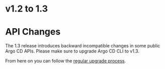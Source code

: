 # v1.2 to 1.3

# API Changes

The 1.3 release introduces backward incompatible changes in some public Argo CD APIs. Please make sure to upgrade
Argo CD CLI to v1.3. 

From here on you can follow the [regular upgrade process](./overview.md).
